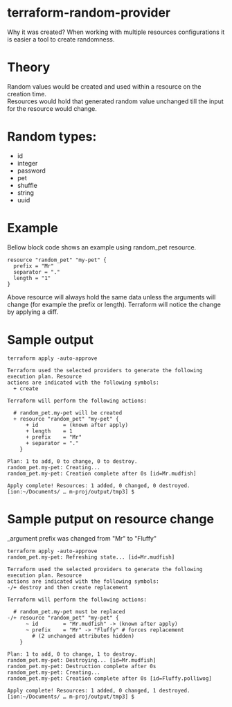 # terraform-random-provider

Why it was created?
When working with multiple resources configurations it is easier a tool to create randomness.

# Theory
Random values would be created and used within a resource on the creation time.\
Resources would hold that generated random value unchanged till the input for the resource would change.

# Random types:
- id
- integer
- password
- pet
- shuffle
- string
- uuid

# Example
Bellow block code shows an example using random_pet resource.
```
resource "random_pet" "my-pet" {
  prefix = "Mr"
  separator = "."
  length = "1"
}
```
Above resource will always hold the same data unless the arguments will change (for example the prefix or length).
Terraform will notice the change by applying a diff.


# Sample output
```
terraform apply -auto-approve

Terraform used the selected providers to generate the following execution plan. Resource
actions are indicated with the following symbols:
  + create

Terraform will perform the following actions:

  # random_pet.my-pet will be created
  + resource "random_pet" "my-pet" {
      + id        = (known after apply)
      + length    = 1
      + prefix    = "Mr"
      + separator = "."
    }

Plan: 1 to add, 0 to change, 0 to destroy.
random_pet.my-pet: Creating...
random_pet.my-pet: Creation complete after 0s [id=Mr.mudfish]

Apply complete! Resources: 1 added, 0 changed, 0 destroyed.
[ion:~/Documents/ … m-proj/output/tmp3] $ 
```

# Sample putput on resource change
_argument prefix was changed from "Mr" to "Fluffy"
```
terraform apply -auto-approve
random_pet.my-pet: Refreshing state... [id=Mr.mudfish]

Terraform used the selected providers to generate the following execution plan. Resource
actions are indicated with the following symbols:
-/+ destroy and then create replacement

Terraform will perform the following actions:

  # random_pet.my-pet must be replaced
-/+ resource "random_pet" "my-pet" {
      ~ id        = "Mr.mudfish" -> (known after apply)
      ~ prefix    = "Mr" -> "Fluffy" # forces replacement
        # (2 unchanged attributes hidden)
    }

Plan: 1 to add, 0 to change, 1 to destroy.
random_pet.my-pet: Destroying... [id=Mr.mudfish]
random_pet.my-pet: Destruction complete after 0s
random_pet.my-pet: Creating...
random_pet.my-pet: Creation complete after 0s [id=Fluffy.polliwog]

Apply complete! Resources: 1 added, 0 changed, 1 destroyed.
[ion:~/Documents/ … m-proj/output/tmp3] $ 
```


